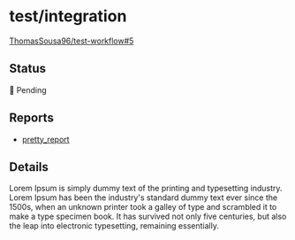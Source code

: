 # test/integration

[ThomasSousa96/test-workflow#5](https://github.com/ThomasSousa96/test-workflow/pull/5)

## Status

:large_orange_diamond: Pending
<!-- :heavy_check_mark: Success -->
<!-- :x: Failure -->
<!-- :o: Error -->

## Reports

- [pretty_report](pretty_report.html)

## Details

Lorem Ipsum is simply dummy text of the printing and typesetting industry. Lorem Ipsum has been the industry's standard dummy text ever since the 1500s, when an unknown printer took a galley of type and scrambled it to make a type specimen book. It has survived not only five centuries, but also the leap into electronic typesetting, remaining essentially.

